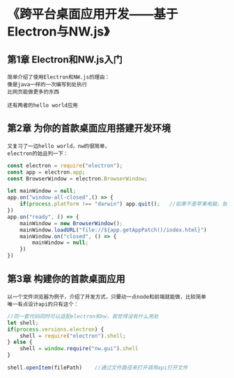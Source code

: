 # 《跨平台桌面应用开发——基于Electron与NW.js》
## 第1章 Electron和NW.js入门
```
简单介绍了使用Electron和NW.js的理由：
像是java一样的一次编写到处执行
比网页能做更多的东西

还有两者的hello world应用
```

## 第2章 为你的首款桌面应用搭建开发环境

```
又复习了一边hello world，nw的很简单，
electron的姑且列一下：
```

```javascript
const electron = require("electron");
const app = electron.app;
const BrowserWindow = electron.BrowserWindow;

let mainWindow = null;
app.on("window-all-closed",() => {
    if(process.platform !== "darwin") app.quit();   //如果不是苹果电脑，就退出应用
})
app.on("ready", () => {
    mainWindow = new BrowserWindow();
    mainWindow.loadURL("file://${app.getAppPatch()/index.html}")
    mainWindow.on("closed", () => {
        mainWindow = null;
    })
})
```

## 第3章 构建你的首款桌面应用

```
以一个文件浏览器为例子，介绍了开发方式，只要动一点node和前端就能做，比较简单
唯一有点设计api的只有这个：
```

```javascript
//同一套代码同时可以适配electron和nw，我觉得没有什么用处
let shell;
if(process.versions.electron) {
    shell = require("electron").shell;
} else {
    shell = window.require("nw.gui").shell
}

shell.openItem(filePath)    //通过文件路径来打开调用api打开文件
```

